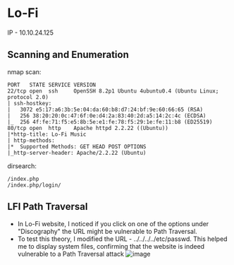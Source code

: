# Lo-Fi

IP - 10.10.24.125

## Scanning and Enumeration
nmap scan:
```
PORT   STATE SERVICE VERSION
22/tcp open  ssh     OpenSSH 8.2p1 Ubuntu 4ubuntu0.4 (Ubuntu Linux; protocol 2.0)
| ssh-hostkey:
|   3072 e5:17:a6:3b:5e:04:da:60:b8:d7:24:bf:9e:60:66:65 (RSA)
|   256 38:20:20:0c:47:6f:0e:d4:2a:83:40:2d:a5:14:2c:4c (ECDSA)
|_  256 4f:fe:71:f5:e5:8b:5e:e1:fe:78:f5:29:1e:fe:11:b8 (ED25519)
80/tcp open  http    Apache httpd 2.2.22 ((Ubuntu))
|*http-title: Lo-Fi Music
| http-methods:
|*  Supported Methods: GET HEAD POST OPTIONS
|_http-server-header: Apache/2.2.22 (Ubuntu)
```

dirsearch:
```
/index.php
/index.php/login/
```

## LFI Path Traversal 
- In Lo-Fi website, I noticed if you click on one of the options under "Discography" the URL might be vulnerable to Path Traversal.
- To test this theory, I modified the URL - ../../../../etc/passwd. This helped me to display system files, confirming that the website is indeed vulnerable to a Path Traversal attack
![image](https://github.com/user-attachments/assets/ce12ca18-0f73-4bec-b2cf-e37a2f75bc44)

